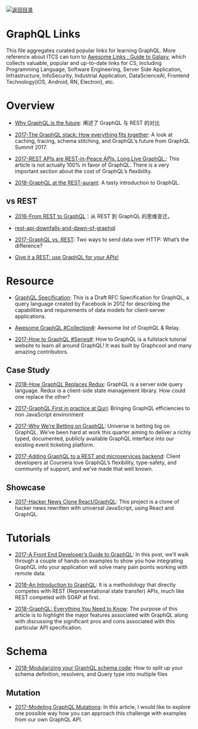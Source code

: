 [![返回目录](https://user-images.githubusercontent.com/5803001/38079637-ff0abcf0-3371-11e8-9b76-ad651620afc7.jpg)](https://github.com/wxyyxc1992/Awesome-Links)

# GraphQL Links
 
This file aggregates curated popular links for learning GraphQL. More reference about ITCS can turn to [Awesome Links : Guide to Galaxy](https://github.com/wxyyxc1992/Awesome-Links), which collects valuable, popular and up-to-date links for CS, including Programming Language, Software Engineering, Server Side Application, Infrastructure, InfoSecurity, Industrial Application, DataScienceAI, Frontend Technology(iOS, Android, RN, Electron), etc.

# Overview

* [Why GraphQL is the future](https://medium.com/apollo-stack/why-graphql-is-the-future-3bec28193807#.kcsxfgfhm): 阐述了 GraphQL 与 REST 的对比

* [2017-The GraphQL stack: How everything fits together](https://parg.co/U6S): A look at caching, tracing, schema stitching, and GraphQL’s future from GraphQL Summit 2017.

- [2017-REST APIs are REST-in-Peace APIs. Long Live GraphQL.](https://medium.freecodecamp.org/rest-apis-are-rest-in-peace-apis-long-live-graphql-d412e559d8e4): This article is not actually 100% in favor of GraphQL. There is a very important section about the cost of GraphQL’s flexibility.

* [2018-GraphQL at the REST-aurant](https://parg.co/UvI): A tasty introduction to GraphQL.

## vs REST

* [2016-From REST to GraphQL](https://blog.jacobwgillespie.com/from-rest-to-graphql-b4e95e94c26b#.klx32whu6)：从 REST 到 GraphQL 的思维变迁。

* [rest-api-downfalls-and-dawn-of-graphql](https://medium.com/@ottovw/rest-api-downfalls-and-dawn-of-graphql-dd00991a0eb8#.9e5dhww7z)

* [2017-GraphQL vs. REST](https://dev-blog.apollodata.com/graphql-vs-rest-5d425123e34b): Two ways to send data over HTTP: What’s the difference?

* [Give it a REST: use GraphQL for your APIs!](https://medium.com/@davidcelis/give-it-a-rest-use-graphql-for-your-apis-40a2761e6336#.4shk2q5lq)

# Resource

* [GraphQL Specification](http://facebook.github.io/graphql/October2016/): This is a Draft RFC Specification for GraphQL, a query language created by Facebook in 2012 for describing the capabilities and requirements of data models for client‐server applications.

* [Awesome GraphQL #Collection#](https://github.com/chentsulin/awesome-graphql): Awesome list of GraphQL & Relay.

* [2017-How to GraphQL #Series#](https://github.com/howtographql/howtographql): How to GraphQL is a fullstack tutorial website to learn all around GraphQL! It was built by Graphcool and many amazing contributors.

## Case Study

* [2018-How GraphQL Replaces Redux](https://hackernoon.com/how-graphql-replaces-redux-3fff8289221d): GraphQL is a server side query language. Redux is a client-side state management library. How could one replace the other?

- [2017-GraphQL First in practice at Quri](https://dev-blog.apollodata.com/graphql-first-in-practice-at-quri-7bf84b260135): Bringing GraphQL efficiencies to non JavaScript environment

- [2017-Why We’re Betting on GraphQL](https://engineering.universe.com/why-were-betting-on-graphql-233ddf1a0779): Universe is betting big on GraphQL. We’ve been hard at work this quarter aiming to deliver a richly typed, documented, publicly available GraphQL interface into our existing event ticketing platform.

- [2017-Adding GraphQL to a REST and microservices backend](https://dev-blog.apollodata.com/courseras-journey-to-graphql-a5ad3b77f39a): Client developers at Coursera love GraphQL’s flexibility, type-safety, and community of support, and we’ve made that well known.

## Showcase

- [2017-Hacker News Clone React/GraphQL](https://github.com/clintonwoo/hackernews-react-graphql): This project is a clone of hacker news rewritten with universal JavaScript, using React and GraphQL.

# Tutorials

- [2017-A Front End Developer’s Guide to GraphQL](https://css-tricks.com/front-end-developers-guide-graphql/): In this post, we’ll walk through a couple of hands-on examples to show you how integrating GraphQL into your application will solve many pain points working with remote data. 

- [2018-An Introduction to GraphQL](https://hackernoon.com/an-introduction-to-graphql-2c3f7d8fb4e0?source=userActivityShare-fe48c4221a4c-1518927834): It is a methodology that directly competes with REST (Representational state transfer) APIs, much like REST competed with SOAP at first.

* [2018-GraphQL: Everything You Need to Know](https://medium.com/@weblab_tech/graphql-everything-you-need-to-know-58756ff253d8): The purpose of this article is to highlight the major features associated with GraphQL along with discussing the significant pros and cons associated with this particular API specification.

# Schema

- [2018-Modularizing your GraphQL schema code](https://dev-blog.apollodata.com/modularizing-your-graphql-schema-code-d7f71d5ed5f2): How to split up your schema definition, resolvers, and Query type into multiple files

## Mutation 

- [2017-Modeling GraphQL Mutations](https://techblog.commercetools.com/modeling-graphql-mutations-52d4369f73b1): In this article, I would like to explore one possible way how you can approach this challenge with examples from our own GraphQL API.
